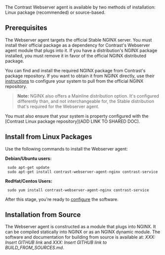 <!--
title: "Install the Contrast Webserver Agent"
description: "Installation instructions for the Contrast Webserver agent"
tags: "installation agent webserver nginx linux package source"
-->

The Contrast Webserver agent is available by two methods of installation: Linux package (recommended) or source-based.

## Prerequisites 

The Webserver agent targets the official Stable NGINX server. You must install their official package as a dependency for Contrast's Webserver agent module that plugs into it. If you have a distribution's NGINX package installed, you must remove it in favor of the official NGINX distributed package.

You can find and install the required NGINX package from Contrast's package repository. If you want to obtain it from NGINX directly, use their [instructions](http://nginx.org/en/linux_packages.html) to configure your system to pull from the official NGINX repository. 

> **Note:** NGINX also offers a Mainline distribution option. It's configured differently than, and not interchangeable for, the Stable distribution that's required for the Webserver agent. 

You must also ensure that your system is property configured with the [Contrast Linux package repository](ADD LINK TO SHARED DOC).

## Install from Linux Packages

Use the following commands to install the Webserver agent: 

**Debian/Ubuntu users:**

```
 sudo apt-get update
 sudo apt-get install contrast-webserver-agent-nginx contrast-service
```

**RedHat/Centos Users:**

```
 sudo yum install contrast-webserver-agent-nginx contrast-service
```

After this stage, you're ready to [configure](installation-webserver.html#webserver-config) the software.

## Installation from Source

The Webserver agent is constructed as a module that plugs into NGINX. It can be compiled statically into NGINX or as an NGINX dynamic module. The software and documentation for building from source is available at: _XXX: Insert GITHUB link_ and _XXX: Insert GITHUB link to BUILD_FROM_SOURCES.md_.


